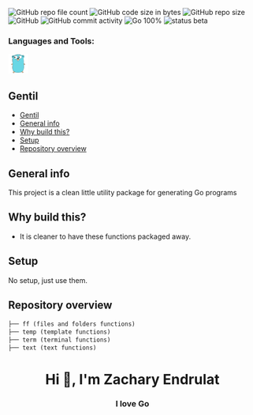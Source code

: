 

![GitHub repo file count](https://img.shields.io/github/directory-file-count/golangast/gentil) 
![GitHub code size in bytes](https://img.shields.io/github/languages/code-size/golangast/gentil)
![GitHub repo size](https://img.shields.io/github/repo-size/golangast/gentil)
![GitHub](https://img.shields.io/github/license/golangast/gentil)
![GitHub commit activity](https://img.shields.io/github/commit-activity/w/golangast/gentil)
![Go 100%](https://img.shields.io/badge/Go-100%25-blue)
![status beta](https://img.shields.io/badge/Status-Beta-red)

<h3 align="left">Languages and Tools:</h3>
<p align="left"> <a href="https://golang.org" target="_blank" rel="noreferrer"> <img src="https://raw.githubusercontent.com/devicons/devicon/master/icons/go/go-original.svg" alt="go" width="40" height="40"/> </a> 

## Gentil
- [Gentil](#gentil)
- [General info](#general-info)
- [Why build this?](#why-build-this)
- [Setup](#setup)
- [Repository overview](#repository-overview)



## General info
This project is a clean little utility package for generating Go programs


## Why build this?
* It is cleaner to have these functions packaged away.


## Setup
No setup, just use them.

## Repository overview
```
├── ff (files and folders functions)
├── temp (template functions)
├── term (terminal functions)
├── text (text functions)
```

<h1 align="center">Hi 👋, I'm Zachary Endrulat</h1>
<h3 align="center">I love Go</h3>